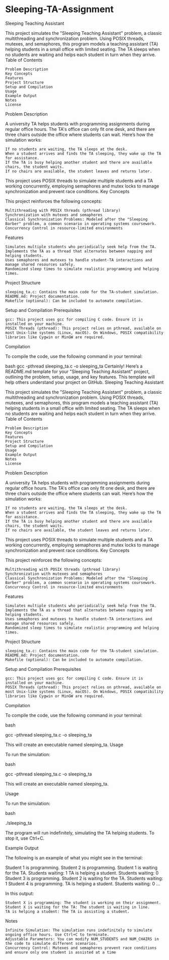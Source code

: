 # Sleeping-TA-Assignment
Sleeping Teaching Assistant

This project simulates the "Sleeping Teaching Assistant" problem, a classic multithreading and synchronization problem. Using POSIX threads, mutexes, and semaphores, this program models a teaching assistant (TA) helping students in a small office with limited seating. The TA sleeps when no students are waiting and helps each student in turn when they arrive.
Table of Contents

    Problem Description
    Key Concepts
    Features
    Project Structure
    Setup and Compilation
    Usage
    Example Output
    Notes
    License

Problem Description

A university TA helps students with programming assignments during regular office hours. The TA's office can only fit one desk, and there are three chairs outside the office where students can wait. Here’s how the simulation works:

    If no students are waiting, the TA sleeps at the desk.
    When a student arrives and finds the TA sleeping, they wake up the TA for assistance.
    If the TA is busy helping another student and there are available chairs, the student waits.
    If no chairs are available, the student leaves and returns later.

This project uses POSIX threads to simulate multiple students and a TA working concurrently, employing semaphores and mutex locks to manage synchronization and prevent race conditions.
Key Concepts

This project reinforces the following concepts:

    Multithreading with POSIX threads (pthread library)
    Synchronization with mutexes and semaphores
    Classical Synchronization Problems: Modeled after the "Sleeping Barber" problem, a common scenario in operating systems coursework.
    Concurrency Control in resource-limited environments

Features

    Simulates multiple students who periodically seek help from the TA.
    Implements the TA as a thread that alternates between napping and helping students.
    Uses semaphores and mutexes to handle student-TA interactions and manage shared resources safely.
    Randomized sleep times to simulate realistic programming and helping times.

Project Structure

    sleeping_ta.c: Contains the main code for the TA-student simulation.
    README.md: Project documentation.
    Makefile (optional): Can be included to automate compilation.

Setup and Compilation
Prerequisites

    gcc: This project uses gcc for compiling C code. Ensure it is installed on your machine.
    POSIX Threads (pthread): This project relies on pthread, available on most Unix-like systems (Linux, macOS). On Windows, POSIX compatibility libraries like Cygwin or MinGW are required.

Compilation

To compile the code, use the following command in your terminal:

bash
gcc -pthread sleeping_ta.c -o sleeping_ta
Certainly! Here’s a README.md template for your "Sleeping Teaching Assistant" project, outlining the problem, setup, usage, and key features. This template will help others understand your project on GitHub.
Sleeping Teaching Assistant

This project simulates the "Sleeping Teaching Assistant" problem, a classic multithreading and synchronization problem. Using POSIX threads, mutexes, and semaphores, this program models a teaching assistant (TA) helping students in a small office with limited seating. The TA sleeps when no students are waiting and helps each student in turn when they arrive.
Table of Contents

    Problem Description
    Key Concepts
    Features
    Project Structure
    Setup and Compilation
    Usage
    Example Output
    Notes
    License

Problem Description

A university TA helps students with programming assignments during regular office hours. The TA's office can only fit one desk, and there are three chairs outside the office where students can wait. Here’s how the simulation works:

    If no students are waiting, the TA sleeps at the desk.
    When a student arrives and finds the TA sleeping, they wake up the TA for assistance.
    If the TA is busy helping another student and there are available chairs, the student waits.
    If no chairs are available, the student leaves and returns later.

This project uses POSIX threads to simulate multiple students and a TA working concurrently, employing semaphores and mutex locks to manage synchronization and prevent race conditions.
Key Concepts

This project reinforces the following concepts:

    Multithreading with POSIX threads (pthread library)
    Synchronization with mutexes and semaphores
    Classical Synchronization Problems: Modeled after the "Sleeping Barber" problem, a common scenario in operating systems coursework.
    Concurrency Control in resource-limited environments

Features

    Simulates multiple students who periodically seek help from the TA.
    Implements the TA as a thread that alternates between napping and helping students.
    Uses semaphores and mutexes to handle student-TA interactions and manage shared resources safely.
    Randomized sleep times to simulate realistic programming and helping times.

Project Structure

    sleeping_ta.c: Contains the main code for the TA-student simulation.
    README.md: Project documentation.
    Makefile (optional): Can be included to automate compilation.

Setup and Compilation
Prerequisites

    gcc: This project uses gcc for compiling C code. Ensure it is installed on your machine.
    POSIX Threads (pthread): This project relies on pthread, available on most Unix-like systems (Linux, macOS). On Windows, POSIX compatibility libraries like Cygwin or MinGW are required.

Compilation

To compile the code, use the following command in your terminal:

bash

gcc -pthread sleeping_ta.c -o sleeping_ta

This will create an executable named sleeping_ta.
Usage

To run the simulation:

bash

gcc -pthread sleeping_ta.c -o sleeping_ta

This will create an executable named sleeping_ta.

Usage

To run the simulation:

bash

./sleeping_ta

The program will run indefinitely, simulating the TA helping students. 
To stop it, use Ctrl+C.


Example Output

The following is an example of what you might see in the terminal:

Student 1 is programming.
Student 2 is programming.
Student 1 is waiting for the TA. Students waiting: 1
TA is helping a student. Students waiting: 0
Student 3 is programming.
Student 2 is waiting for the TA. Students waiting: 1
Student 4 is programming.
TA is helping a student. Students waiting: 0
...

In this output:

    Student X is programming: The student is working on their assignment.
    Student X is waiting for the TA: The student is waiting in line.
    TA is helping a student: The TA is assisting a student.
Notes

    Infinite Simulation: The simulation runs indefinitely to simulate ongoing office hours. Use Ctrl+C to terminate.
    Adjustable Parameters: You can modify NUM_STUDENTS and NUM_CHAIRS in the code to simulate different scenarios.
    Concurrency Control: Mutexes and semaphores prevent race conditions and ensure only one student is assisted at a time

